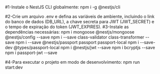 #1-Instale o NestJS CLI globalmente:
npm i -g @nestjs/cli

#2-Crie um arquivo .env e defina as variáveis de ambiente, incluindo o link do banco de dados (DB_URL), a chave secreta para JWT (JWT_SECRET) e o tempo de expiração do token (JWT_EXPIRES).
#3-Instale as dependências necessárias:
npm i mongoose @nestjs/mongoose @nestjs/config --save
npm i --save class-validator class-transformer --save
npm i --save @nestjs/passport passport passport-local
npm i --save-dev @types/passport-local
npm i @nestjs/jwt --save
npm i bcryptjs --save
npm i passport-jwt --save

#4-Para executar o projeto em modo de desenvolvimento:
npm run start:dev
